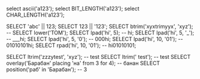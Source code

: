 


select ascii('a123');
select BIT_LENGTH('a123');
select CHAR_LENGTH('a123');

SELECT 'abc' || 123;
SELECT 123 || '123';
SELECT btrim('xyxtrimyyx', 'xyz'); --
SELECT lower('TOM');
SELECT lpad('hi', 5); -- hi;
SELECT lpad('hi', 5, '_'); -- ___hi;
SELECT lpad('hi', 5, '0'); -- 000hi;
SELECT lpad('hi', 10, '01'); -- 01010101hi;
SELECT rpad('hi', 10, '01'); -- hi01010101;

SELECT ltrim('zzzytest', 'xyz'); -- test
SELECT ltrim('    test'); -- test
SELECT overlay('Барабан' placing 'на' from 3 for 4); -- банан
SELECT position('раб' in 'Барабан'); -- 3